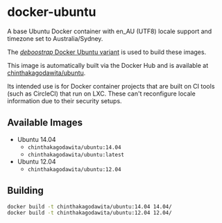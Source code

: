# docker-ubuntu
A base Ubuntu Docker container with en_AU (UTF8) locale support and timezone set to Australia/Sydney.

The [_deboostrap_ Docker Ubuntu variant](https://hub.docker.com/_/ubuntu-debootstrap/) is used to build these images.

This image is automatically built via the Docker Hub and is available at [chinthakagodawita/ubuntu](https://hub.docker.com/r/chinthakagodawita/ubuntu/).

Its intended use is for Docker container projects that are built on CI tools (such as CircleCI) that run on LXC. These can't reconfigure locale information due to their security setups.

## Available Images

* Ubuntu 14.04
    - `chinthakagodawita/ubuntu:14.04`
    - `chinthakagodawita/ubuntu:latest`
* Ubuntu 12.04
    - `chinthakagodawita/ubuntu:12.04`

## Building
```bash
docker build -t chinthakagodawita/ubuntu:14.04 14.04/
docker build -t chinthakagodawita/ubuntu:12.04 12.04/
```
